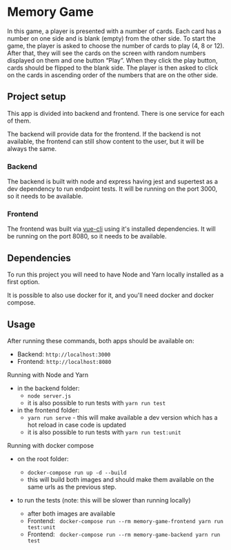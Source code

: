 # Memory Game

In this game, a player is presented with a number of cards. Each card has a number on one side and
is blank (empty) from the other side. To start the game, the player is asked to choose the number
of cards to play (4, 8 or 12). After that, they will see the cards on the screen with random numbers
displayed on them and one button “Play”.
When they click the play button, cards should be flipped to the blank side. The player is then asked
to click on the cards in ascending order of the numbers that are on the other side.

## Project setup

This app is divided into backend and frontend. There is one service for each of them.

The backend will provide data for the frontend. If the backend is not available, the frontend can still
show content to the user, but it will be always the same.

### Backend

The backend is built with node and express having jest and supertest as a dev dependency to run
endpoint tests.
It will be running on the port 3000, so it needs to be available.

### Frontend

The frontend was built via [vue-cli](https://cli.vuejs.org/) using it's installed dependencies.
It will be running on the port 8080, so it needs to be available.

## Dependencies

To run this project you will need to have Node and Yarn locally installed as a first option.

It is possible to also use docker for it, and you'll need docker and docker compose.

## Usage

After running these commands, both apps should be available on:
* Backend: `http://localhost:3000`
* Frontend: `http://localhost:8080`

Running with Node and Yarn
* in the backend folder:
    * `node server.js`
    * it is also possible to run tests with `yarn run test`
* in the frontend folder:
    * `yarn run serve` - this will make available a dev version which has a hot reload in case code is updated
    * it is also possible to run tests with `yarn run test:unit`
    
Running with docker compose
* on the root folder:
    * `docker-compose run up -d --build`
    * this will build both images and should make them available on the same urls as the previous step.
    
* to run the tests (note: this will be slower than running locally)
    * after both images are available
    * Frontend: ` docker-compose run --rm memory-game-frontend yarn run test:unit`
    * Frontend: ` docker-compose run --rm memory-game-backend yarn run test`
    
    
    

